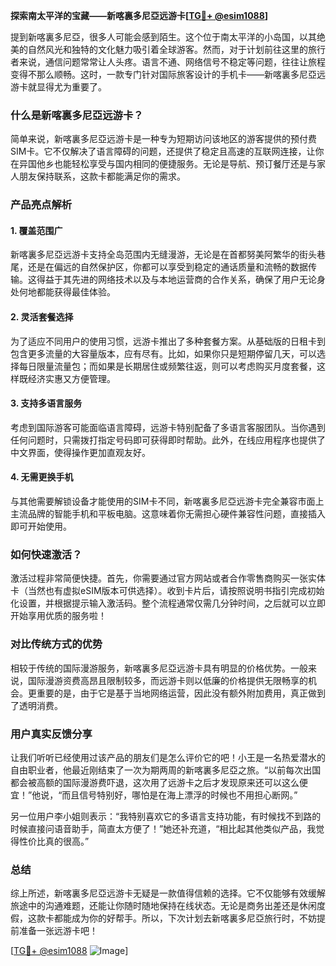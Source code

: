 **探索南太平洋的宝藏——新喀裏多尼亞远游卡[[TG💪+ @esim1088](https://t.me/s/esim1088)]**

提到新喀裏多尼亞，很多人可能会感到陌生。这个位于南太平洋的小岛国，以其绝美的自然风光和独特的文化魅力吸引着全球游客。然而，对于计划前往这里的旅行者来说，通信问题常常让人头疼。语言不通、网络信号不稳定等问题，往往让旅程变得不那么顺畅。这时，一款专门针对国际旅客设计的手机卡——新喀裏多尼亞远游卡就显得尤为重要了。

### 什么是新喀裏多尼亞远游卡？

简单来说，新喀裏多尼亞远游卡是一种专为短期访问该地区的游客提供的预付费SIM卡。它不仅解决了语言障碍的问题，还提供了稳定且高速的互联网连接，让你在异国他乡也能轻松享受与国内相同的便捷服务。无论是导航、预订餐厅还是与家人朋友保持联系，这款卡都能满足你的需求。

### 产品亮点解析

#### 1. **覆盖范围广**
新喀裏多尼亞远游卡支持全岛范围内无缝漫游，无论是在首都努美阿繁华的街头巷尾，还是在偏远的自然保护区，你都可以享受到稳定的通话质量和流畅的数据传输。这得益于其先进的网络技术以及与本地运营商的合作关系，确保了用户无论身处何地都能获得最佳体验。

#### 2. **灵活套餐选择**
为了适应不同用户的使用习惯，远游卡推出了多种套餐方案。从基础版的日租卡到包含更多流量的大容量版本，应有尽有。比如，如果你只是短期停留几天，可以选择每日限量流量包；而如果是长期居住或频繁往返，则可以考虑购买月度套餐，这样既经济实惠又方便管理。

#### 3. **支持多语言服务**
考虑到国际游客可能面临语言障碍，远游卡特别配备了多语言客服团队。当你遇到任何问题时，只需拨打指定号码即可获得即时帮助。此外，在线应用程序也提供了中文界面，使得操作更加直观友好。

#### 4. **无需更换手机**
与其他需要解锁设备才能使用的SIM卡不同，新喀裏多尼亞远游卡完全兼容市面上主流品牌的智能手机和平板电脑。这意味着你无需担心硬件兼容性问题，直接插入即可开始使用。

### 如何快速激活？

激活过程非常简便快捷。首先，你需要通过官方网站或者合作零售商购买一张实体卡（当然也有虚拟eSIM版本可供选择）。收到卡片后，请按照说明书指引完成初始化设置，并根据提示输入激活码。整个流程通常仅需几分钟时间，之后就可以立即开始享用优质的服务啦！

### 对比传统方式的优势

相较于传统的国际漫游服务，新喀裏多尼亞远游卡具有明显的价格优势。一般来说，国际漫游资费高昂且限制较多，而远游卡则以低廉的价格提供无限畅享的机会。更重要的是，由于它是基于当地网络运营，因此没有额外附加费用，真正做到了透明消费。

### 用户真实反馈分享

让我们听听已经使用过该产品的朋友们是怎么评价它的吧！小王是一名热爱潜水的自由职业者，他最近刚结束了一次为期两周的新喀裏多尼亞之旅。“以前每次出国都会被高额的国际漫游费吓退，这次用了远游卡之后才发现原来还可以这么便宜！”他说，“而且信号特别好，哪怕是在海上漂浮的时候也不用担心断网。”

另一位用户李小姐则表示：“我特别喜欢它的多语言支持功能，有时候找不到路的时候直接问语音助手，简直太方便了！”她还补充道，“相比起其他类似产品，我觉得性价比真的很高。”

### 总结

综上所述，新喀裏多尼亞远游卡无疑是一款值得信赖的选择。它不仅能够有效缓解旅途中的沟通难题，还能让你随时随地保持在线状态。无论是商务出差还是休闲度假，这款卡都能成为你的好帮手。所以，下次计划去新喀裏多尼亞旅行时，不妨提前准备一张远游卡吧！

[[TG💪+ @esim1088](https://t.me/s/esim1088) ![Image](https://i.postimg.cc/4NQfJmqS/Snipaste-2025-05-13-00-14-12.png)]